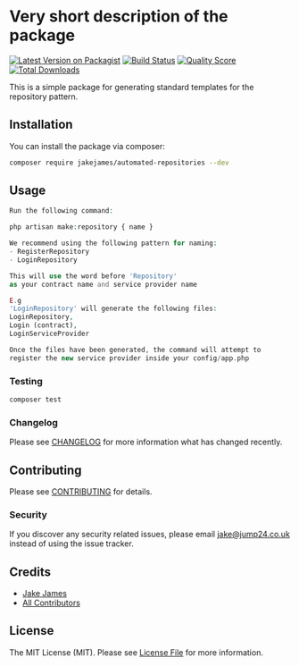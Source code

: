 # Very short description of the package

[![Latest Version on Packagist](https://img.shields.io/packagist/v/jakejames/automated-repositories.svg?style=flat-square)](https://packagist.org/packages/jakejames/automated-repositories)
[![Build Status](https://img.shields.io/travis/jakejames/automated-repositories/master.svg?style=flat-square)](https://travis-ci.org/jakejames/automated-repositories)
[![Quality Score](https://img.shields.io/scrutinizer/g/jakejames/automated-repositories.svg?style=flat-square)](https://scrutinizer-ci.com/g/jakejames/automated-repositories)
[![Total Downloads](https://img.shields.io/packagist/dt/jakejames/automated-repositories.svg?style=flat-square)](https://packagist.org/packages/jakejames/automated-repositories)

This is a simple package for generating standard templates for the repository pattern.

## Installation

You can install the package via composer:

```bash
composer require jakejames/automated-repositories --dev
```

## Usage

``` php
Run the following command:

php artisan make:repository { name }

We recommend using the following pattern for naming:
- RegisterRepository
- LoginRepository

This will use the word before 'Repository'
as your contract name and service provider name

E.g
'LoginRepository' will generate the following files:
LoginRepository,
Login (contract),
LoginServiceProvider

Once the files have been generated, the command will attempt to
register the new service provider inside your config/app.php
```

### Testing

``` bash
composer test
```

### Changelog

Please see [CHANGELOG](CHANGELOG.md) for more information what has changed recently.

## Contributing

Please see [CONTRIBUTING](CONTRIBUTING.md) for details.

### Security

If you discover any security related issues, please email jake@jump24.co.uk instead of using the issue tracker.

## Credits

- [Jake James](https://github.com/jakejames)
- [All Contributors](../../contributors)

## License

The MIT License (MIT). Please see [License File](LICENSE.md) for more information.
